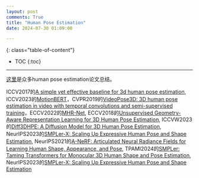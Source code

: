 ```yaml
---
layout: post
comments: True
title: "Human Pose Estimation"
date: 2024-07-30 01:09:00

---
```


<!--more-->

{: class="table-of-content"}
* TOC
{:toc}

---

[这里](https://github.com/luzzou/3d-human-pose-estimation)是众多human pose estimation论文总结。

ICCV2017的[A simple yet effective baseline for 3d human pose estimation](https://github.com/una-dinosauria/3d-pose-baseline), ICCV2023的[MotionBERT](https://github.com/mosamdabhi/MotionBERT)，CVPR2019的[VideoPose3D: 3D human pose estimation in video with temporal convolutions and semi-supervised training](https://github.com/facebookresearch/VideoPose3D/tree/main)，ECCV2022的[MHR-Net](https://github.com/haitianzeng/MHR-Net?tab=readme-ov-file), ECCV2018的[Unsupervised Geometry-Aware Representation Learning for 3D Human Pose Estimation](https://github.com/hrhodin/UnsupervisedGeometryAwareRepresentationLearning?tab=readme-ov-file), ICCVW2023的[Diff3DHPE: A Diffusion Model for 3D Human Pose Estimation](https://github.com/csiro-icvg/Diff3DHPE), NeurIPS2023的[SMPLer-X: Scaling Up Expressive Human Pose and Shape Estimation](http://caizhongang.com/projects/SMPLer-X/), NeurIPS2021的[A-NeRF: Articulated Neural Radiance Fields for Learning Human Shape, Appearance, and Pose](https://lemonatsu.github.io/anerf/), TPAMI2024的[SMPLer: Taming Transformers for Monocular 3D Human Shape and Pose Estimation](https://github.com/xuxy09/SMPLer), NeurIPS2023的[SMPLer-X: Scaling Up Expressive Human Pose and Shape Estimation](https://caizhongang.com/projects/SMPLer-X/)
